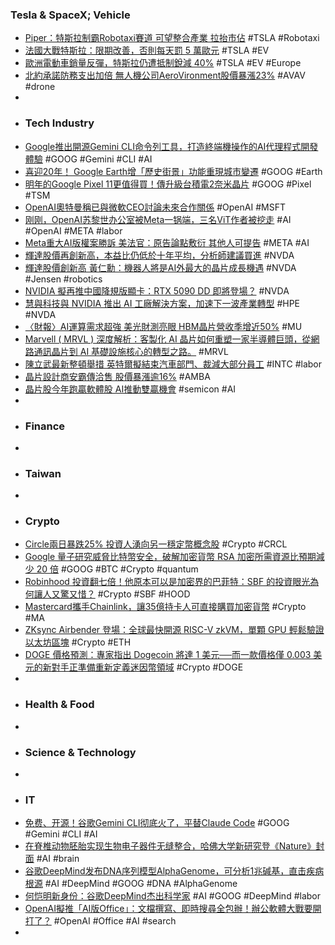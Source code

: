 ### Tesla & SpaceX; Vehicle
- [Piper：特斯拉制霸Robotaxi賽道 可望整合產業 拉抬市佔](https://news.cnyes.com/news/id/6038731) #TSLA #Robotaxi
- [法國大戰特斯拉：限期改善，否則每天罰 5 萬歐元](https://technews.tw/2025/06/25/france-vs-tesla/) #TSLA #EV
- [歐洲電動車銷量反彈，特斯拉仍遭抵制銳減 40%](https://technews.tw/2025/06/26/acea-tesla/) #TSLA #EV #Europe
- [北約承諾防務支出加倍 無人機公司AeroVironment股價暴漲23%](https://news.cnyes.com/news/id/6038647) #AVAV #drone
-
- ### Tech Industry
- [Google推出開源Gemini CLI命令列工具，打造終端機操作的AI代理程式開發體驗](https://mashdigi.com/google-launches-open-source-gemini-cli-command-line-tool-to-create-terminal-based-ai-agent-development-experience/) #GOOG #Gemini #CLI #AI
- [喜迎20年！ Google Earth增「歷史街景」功能重現城市變遷](https://news.pchome.com.tw/science/crwant/20250625/index-75083362707563316005.html) #GOOG #Earth
- [明年的Google Pixel 11更值得買！傳升級台積電2奈米晶片](https://3c.ltn.com.tw/news/62289) #GOOG #Pixel #TSM
- [OpenAI奧特曼稱已與微軟CEO討論未來合作關係](https://news.cnyes.com/news/id/6038710) #OpenAI #MSFT
- [刚刚，OpenAI苏黎世办公室被Meta一锅端，三名ViT作者被挖走](https://www.jiqizhixin.com/articles/2025-06-26-7) #AI #OpenAI #META #labor
- [Meta重大AI版權案勝訴 美法官：原告論點敷衍 其他人可提告](https://news.cnyes.com/news/id/6039291) #META #AI
- [輝達股價再創新高，本益比仍低於十年平均，分析師建議買進](https://abmedia.io/nvidia-shares-rise-to-record-high) #NVDA
- [輝達股價創新高 黃仁勳：機器人將是AI外最大的晶片成長機遇](https://news.cnyes.com/news/id/6038668) #NVDA #Jensen #robotics
- [NVIDIA 擬再推中國降規版顯卡：RTX 5090 DD 即將登場？](https://technews.tw/2025/06/25/nvidia-rtx-5090-dd/) #NVDA
- [慧與科技與 NVIDIA 推出 AI 工廠解決方案，加速下一波產業轉型](https://news.xfastest.com/nvidia/152973/nvidia-77/) #HPE #NVDA
- [〈財報〉AI運算需求超強 美光財測亮眼 HBM晶片營收季增近50%](https://news.cnyes.com/news/id/6038696) #MU
- [Marvell ( MRVL ) 深度解析：客製化 AI 晶片如何重塑一家半導體巨頭，從網路通訊晶片到 AI 基礎設施核心的轉型之路。](https://uanalyze.com.tw/articles/1177822810) #MRVL
- [陳立武最新整頓舉措 英特爾擬結束汽車部門、裁減大部分員工](https://news.cnyes.com/news/id/6038699) #INTC #labor
- [晶片設計商安霸傳洽售 股價暴漲逾16%](https://news.cnyes.com/news/id/6036800) #AMBA
- [晶片股今年跑贏軟體股 AI推動雙贏機會](https://news.cnyes.com/news/id/6038724) #semicon #AI
-
- ### Finance
-
- ### Taiwan
-
- ### Crypto
- [Circle兩日暴跌25% 投資人湧向另一穩定幣概念股](https://news.cnyes.com/news/id/6038706) #Crypto #CRCL
- [Google 量子研究威脅比特幣安全，破解加密貨幣 RSA 加密所需資源比預期減少 20 倍](https://technews.tw/2025/06/25/googles-quantum-research-threatens-bitcoin-security/) #GOOG #BTC #Crypto #quantum
- [Robinhood 投資翻七倍！他原本可以是加密界的巴菲特：SBF 的投資眼光為何讓人又驚又惜？](https://abmedia.io/robinhood-stock-price-surge-sbf-investment) #Crypto #SBF #HOOD
- [Mastercard攜手Chainlink，讓35億持卡人可直接購買加密貨幣](https://www.ithome.com.tw/news/169719) #Crypto #MA
- [ZKsync Airbender 登場：全球最快開源 RISC-V zkVM，單顆 GPU 輕鬆驗證以太坊區塊](https://abmedia.io/zksync-airbender-risc-v-zkvm) #Crypto #ETH
- [DOGE 價格預測：專家指出 Dogecoin 將達 1 美元──而一款價格僅 0.003 美元的新對手正準備重新定義迷因幣領域](https://abmedia.io/previsione-del-prezzo-di-doge-le-informazioni-degli-esperti-prevedono-che-dogecoin-raggiungera-1) #Crypto #DOGE
-
- ### Health & Food
-
- ### Science & Technology
-
- ### IT
- [免费、开源！谷歌Gemini CLI彻底火了，平替Claude Code](https://www.jiqizhixin.com/articles/2025-06-26-6) #GOOG #Gemini #CLI #AI
- [在脊椎动物胚胎实现生物电子器件无缝整合，哈佛大学新研究登《Nature》封面](https://www.jiqizhixin.com/articles/2025-06-26-9) #AI #brain
- [谷歌DeepMind发布DNA序列模型AlphaGenome，可分析1兆碱基，直击疾病根源](https://www.jiqizhixin.com/articles/2025-06-26-8) #AI #DeepMind #GOOG #DNA #AlphaGenome
- [何恺明新身份：谷歌DeepMind杰出科学家](https://www.jiqizhixin.com/articles/2025-06-26-3) #AI #GOOG #DeepMind #labor
- [OpenAI擬推「AI版Office」：文檔撰寫、即時搜尋全包辦！辦公軟體大戰要開打了？](https://www.bnext.com.tw/article/83707/openai-ai-office) #OpenAI #Office #AI #search
-
